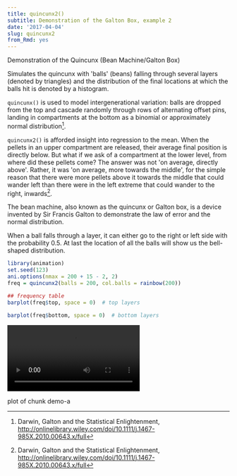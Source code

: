 ```yaml
---
title: quincunx2()
subtitle: Demonstration of the Galton Box, example 2
date: '2017-04-04'
slug: quincunx2
from_Rmd: yes
---
```


Demonstration of the Quincunx (Bean Machine/Galton Box)

Simulates the quincunx with 'balls' (beans) falling through several layers
(denoted by triangles) and the distribution of the final locations at which
the balls hit is denoted by a histogram. 

`quincunx()` is used to model intergenerational variation: balls are dropped from 
the top and cascade randomly through rows of alternating offset pins, landing in 
compartments at the bottom as a binomial or approximately normal distribution[^1].

`quincunx2()` is afforded insight into regression to the mean. When the pellets 
in an upper compartment are released, their average final position is directly 
below. But what if we ask of a compartment at the lower level, from where did 
these pellets come? The answer was not 'on average, directly above'. Rather, 
it was 'on average, more towards the middle', for the simple reason that there 
were more pellets above it towards the middle that could wander left than there 
were in the left extreme that could wander to the right, inwards[^1].



The bean machine, also known as the quincunx or Galton box, is a device
invented by Sir Francis Galton to demonstrate the law of error and the normal
distribution.

When a ball falls through a layer, it can either go to the right or left side
with the probability 0.5. At last the location of all the balls will show us
the bell-shaped distribution.
 

```r
library(animation)
set.seed(123)
ani.options(nmax = 200 + 15 - 2, 2)
freq = quincunx2(balls = 200, col.balls = rainbow(200))
```

```r
## frequency table
barplot(freq$top, space = 0)  # top layers
```

```r
barplot(freq$bottom, space = 0)  # bottom layers
```

<video controls loop autoplay><source src="https://assets.yihui.name/figures/animation/example/quincunx2/demo-a.mp4?dl=1" /><p>plot of chunk demo-a</p></video>

[^1]: Darwin, Galton and the Statistical Enlightenment, http://onlinelibrary.wiley.com/doi/10.1111/j.1467-985X.2010.00643.x/full 
